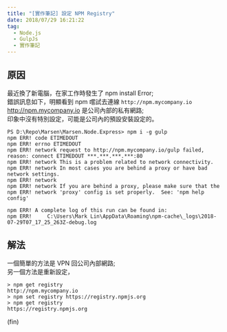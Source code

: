 ```yaml
---
title: "[實作筆記] 設定 NPM Registry"
date: 2018/07/29 16:21:22
tag:
  - Node.js
  - GulpJs   
  - 實作筆記
---
```


## 原因

最近換了新電腦，在家工作時發生了 npm install Error;  
錯誤訊息如下，明顯看到 npm 嚐試去連線 `http://npm.mycompany.io`  
<http://npm.mycompany.io> 是公司內部的私有網路;  
印象中沒有特別設定，可能是公司內的預設安裝設定的。

```shell=
PS D:\Repo\Marsen\Marsen.Node.Express> npm i -g gulp
npm ERR! code ETIMEDOUT
npm ERR! errno ETIMEDOUT
npm ERR! network request to http://npm.mycompany.io/gulp failed, reason: connect ETIMEDOUT ***.***.***.***:80
npm ERR! network This is a problem related to network connectivity.
npm ERR! network In most cases you are behind a proxy or have bad network settings.
npm ERR! network
npm ERR! network If you are behind a proxy, please make sure that the
npm ERR! network 'proxy' config is set properly.  See: 'npm help config'

npm ERR! A complete log of this run can be found in:
npm ERR!     C:\Users\Mark Lin\AppData\Roaming\npm-cache\_logs\2018-07-29T07_17_25_263Z-debug.log
```

## 解法

一個簡單的方法是 VPN 回公司內部網路;  
另一個方法是重新設定，

```shell=
> npm get registry
http://npm.mycompany.io
> npm set registry https://registry.npmjs.org
> npm get registry
https://registry.npmjs.org
```

(fin)
